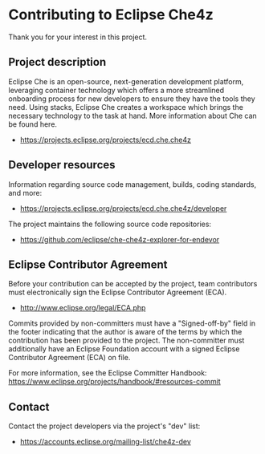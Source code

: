 # Contributing to Eclipse Che4z

Thank you for your interest in this project.

## Project description

Eclipse Che is an open-source, next-generation development platform, leveraging
container technology which offers a more streamlined onboarding process for new
developers to ensure they have the tools they need. Using stacks, Eclipse Che
creates a workspace which brings the necessary technology to the task at hand.
More information about Che can be found here.

* https://projects.eclipse.org/projects/ecd.che.che4z

## Developer resources

Information regarding source code management, builds, coding standards, and
more:

* https://projects.eclipse.org/projects/ecd.che.che4z/developer

The project maintains the following source code repositories:

* https://github.com/eclipse/che-che4z-explorer-for-endevor

## Eclipse Contributor Agreement

Before your contribution can be accepted by the project, team contributors must
electronically sign the Eclipse Contributor Agreement (ECA).

* http://www.eclipse.org/legal/ECA.php

Commits provided by non-committers must have a "Signed-off-by" field in
the footer indicating that the author is aware of the terms by which the
contribution has been provided to the project. The non-committer must
additionally have an Eclipse Foundation account with a signed Eclipse
Contributor Agreement (ECA) on file.

For more information, see the Eclipse Committer Handbook:
https://www.eclipse.org/projects/handbook/#resources-commit

## Contact

Contact the project developers via the project's "dev" list:

* https://accounts.eclipse.org/mailing-list/che4z-dev
